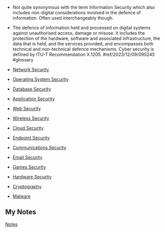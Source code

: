 - Not quite synonymous with the term Information Security which also includes non-digital considerations involved in the defence of information. Often used interchangeably though.
- The defence of information held and processed on digital systems against unauthorised access, damage or misuse. It includes the protection of the hardware, software and associated infrastructure, the data that is held, and the services provided, and encompasses both technical and non-technical defence mechanisms. Cyber security is defined by ITU-T Recommendation X.1205. #ref/2023/12/09/095245 #glossary 

- [Network Security](network-security.md)
- [Operating System Security](operating-system-security.md)
- [Database Security](database-security.md)
- [Application Security](application-security.md)
- [Web Security](web-security.md)
- [Wireless Security](wireless-security.md)
- [Cloud Security](cloud-security.md)
- [Endpoint Security](endpoint-security.md)
- [Communications Security](communications-security.md)
- [Email Security](email-security.md)
- [Games Security](games-security.md)
- [Hardware Security](hardware-security.md)
- [Cryptography](cryptography.md)
- [Malware](malware.md)
## My Notes
[Notes](mynotes/cyber-security-notes.md)
